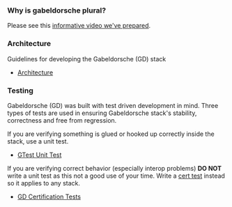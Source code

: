 ### Why is gabeldorsche plural?

Please see this [informative video we've prepared](https://www.youtube.com/watch?v=vLRyJ0dawjM).

### Architecture

Guidelines for developing the Gabeldorsche (GD) stack

*   [Architecture](./docs/architecture/architecture.md)

### Testing

Gabeldorsche (GD) was built with test driven development in mind. Three types of
tests are used in ensuring Gabeldorsche stack's stability, correctness and free
from regression.

If you are verifying something is glued or hooked up correctly inside the stack,
use a unit test.

*   [GTest Unit Test](./docs/testing/gtest.md)

If you are verifying correct behavior (especially interop problems) **DO NOT**
write a unit test as this not a good use of your time. Write a [cert test](./cert_test.md) instead
so it applies to any stack.

*   [GD Certification Tests](./docs/testing/cert_test.md)
